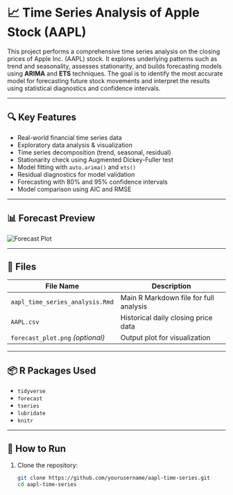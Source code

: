 # 📈 Time Series Analysis of Apple Stock (AAPL)

This project performs a comprehensive time series analysis on the closing prices of Apple Inc. (AAPL) stock. It explores underlying patterns such as trend and seasonality, assesses stationarity, and builds forecasting models using **ARIMA** and **ETS** techniques. The goal is to identify the most accurate model for forecasting future stock movements and interpret the results using statistical diagnostics and confidence intervals.

---

## 🔍 Key Features

- Real-world financial time series data
- Exploratory data analysis & visualization
- Time series decomposition (trend, seasonal, residual)
- Stationarity check using Augmented Dickey-Fuller test
- Model fitting with `auto.arima()` and `ets()`
- Residual diagnostics for model validation
- Forecasting with 80% and 95% confidence intervals
- Model comparison using AIC and RMSE

---

## 📊 Forecast Preview

![Forecast Plot](path_to_your_forecast_plot_image.png)

---

## 📁 Files

| File Name                              | Description                              |
|----------------------------------------|------------------------------------------|
| `aapl_time_series_analysis.Rmd`        | Main R Markdown file for full analysis   |
| `AAPL.csv`                             | Historical daily closing price data      |
| `forecast_plot.png` *(optional)*       | Output plot for visualization            |

---

## 📦 R Packages Used

- `tidyverse`
- `forecast`
- `tseries`
- `lubridate`
- `knitr`

---

## 🧪 How to Run

1. Clone the repository:
   ```bash
   git clone https://github.com/yourusername/aapl-time-series.git
   cd aapl-time-series
